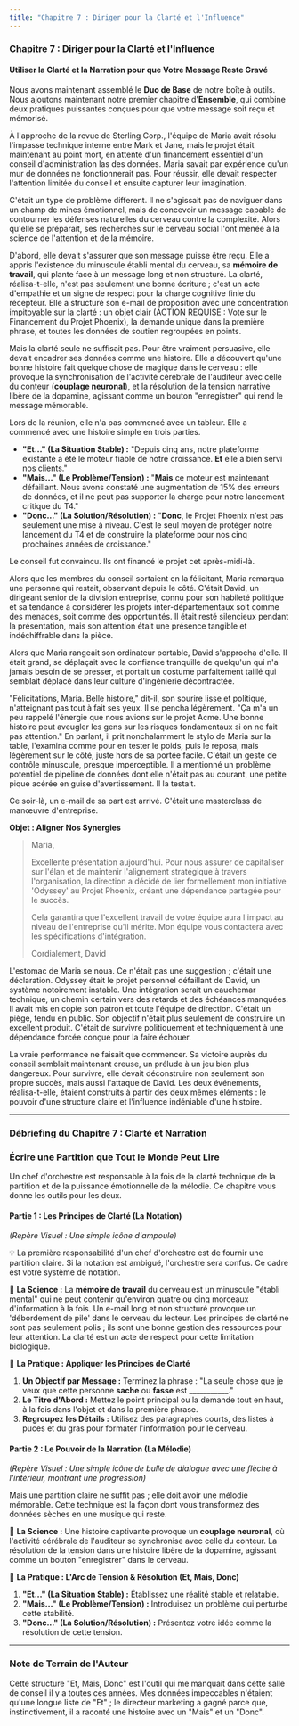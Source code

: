 ```yaml
---
title: "Chapitre 7 : Diriger pour la Clarté et l'Influence"
---
```

### **Chapitre 7 : Diriger pour la Clarté et l'Influence**
#### Utiliser la Clarté et la Narration pour que Votre Message Reste Gravé

Nous avons maintenant assemblé le **Duo de Base** de notre boîte à outils. Nous ajoutons maintenant notre premier chapitre d'**Ensemble**, qui combine deux pratiques puissantes conçues pour que votre message soit reçu et mémorisé.

À l'approche de la revue de Sterling Corp., l'équipe de Maria avait résolu l'impasse technique interne entre Mark et Jane, mais le projet était maintenant au point mort, en attente d'un financement essentiel d'un conseil d'administration las des données. Maria savait par expérience qu'un mur de données ne fonctionnerait pas. Pour réussir, elle devait respecter l'attention limitée du conseil et ensuite capturer leur imagination.

C'était un type de problème different. Il ne s'agissait pas de naviguer dans un champ de mines émotionnel, mais de concevoir un message capable de contourner les défenses naturelles du cerveau contre la complexité. Alors qu'elle se préparait, ses recherches sur le cerveau social l'ont menée à la science de l'attention et de la mémoire.

D'abord, elle devait s'assurer que son message puisse être reçu. Elle a appris l'existence du minuscule établi mental du cerveau, sa **mémoire de travail**, qui plante face à un message long et non structuré. La clarté, réalisa-t-elle, n'est pas seulement une bonne écriture ; c'est un acte d'empathie et un signe de respect pour la charge cognitive finie du récepteur. Elle a structuré son e-mail de proposition avec une concentration impitoyable sur la clarté : un objet clair (ACTION REQUISE : Vote sur le Financement du Projet Phoenix), la demande unique dans la première phrase, et toutes les données de soutien regroupées en points.

Mais la clarté seule ne suffisait pas. Pour être vraiment persuasive, elle devait encadrer ses données comme une histoire. Elle a découvert qu'une bonne histoire fait quelque chose de magique dans le cerveau : elle provoque la synchronisation de l'activité cérébrale de l'auditeur avec celle du conteur (**couplage neuronal**), et la résolution de la tension narrative libère de la dopamine, agissant comme un bouton "enregistrer" qui rend le message mémorable.

Lors de la réunion, elle n'a pas commencé avec un tableur. Elle a commencé avec une histoire simple en trois parties.

*   **"Et..." (La Situation Stable) :** "Depuis cinq ans, notre plateforme existante a été le moteur fiable de notre croissance. **Et** elle a bien servi nos clients."
*   **"Mais..." (Le Problème/Tension) :** "**Mais** ce moteur est maintenant défaillant. Nous avons constaté une augmentation de 15% des erreurs de données, et il ne peut pas supporter la charge pour notre lancement critique du T4."
*   **"Donc..." (La Solution/Résolution) :** "**Donc**, le Projet Phoenix n'est pas seulement une mise à niveau. C'est le seul moyen de protéger notre lancement du T4 et de construire la plateforme pour nos cinq prochaines années de croissance."

Le conseil fut convaincu. Ils ont financé le projet cet après-midi-là.

Alors que les membres du conseil sortaient en la félicitant, Maria remarqua une personne qui restait, observant depuis le côté. C'était David, un dirigeant senior de la division entreprise, connu pour son habileté politique et sa tendance à considérer les projets inter-départementaux soit comme des menaces, soit comme des opportunités. Il était resté silencieux pendant la présentation, mais son attention était une présence tangible et indéchiffrable dans la pièce.

Alors que Maria rangeait son ordinateur portable, David s'approcha d'elle. Il était grand, se déplaçait avec la confiance tranquille de quelqu'un qui n'a jamais besoin de se presser, et portait un costume parfaitement taillé qui semblait déplacé dans leur culture d'ingénierie décontractée.

"Félicitations, Maria. Belle histoire," dit-il, son sourire lisse et politique, n'atteignant pas tout à fait ses yeux. Il se pencha légèrement. "Ça m'a un peu rappelé l'énergie que nous avions sur le projet Acme. Une bonne histoire peut aveugler les gens sur les risques fondamentaux si on ne fait pas attention." En parlant, il prit nonchalamment le stylo de Maria sur la table, l'examina comme pour en tester le poids, puis le reposa, mais légèrement sur le côté, juste hors de sa portée facile. C'était un geste de contrôle minuscule, presque imperceptible. Il a mentionné un problème potentiel de pipeline de données dont elle n'était pas au courant, une petite pique acérée en guise d'avertissement. Il la testait.

Ce soir-là, un e-mail de sa part est arrivé. C'était une masterclass de manœuvre d'entreprise.

**Objet : Aligner Nos Synergies**

> Maria,
>
> Excellente présentation aujourd'hui. Pour nous assurer de capitaliser sur l'élan et de maintenir l'alignement stratégique à travers l'organisation, la direction a décidé de lier formellement mon initiative 'Odyssey' au Projet Phoenix, créant une dépendance partagée pour le succès.
>
> Cela garantira que l'excellent travail de votre équipe aura l'impact au niveau de l'entreprise qu'il mérite. Mon équipe vous contactera avec les spécifications d'intégration.
>
> Cordialement,
> David

L'estomac de Maria se noua. Ce n'était pas une suggestion ; c'était une déclaration. Odyssey était le projet personnel défaillant de David, un système notoirement instable. Une intégration serait un cauchemar technique, un chemin certain vers des retards et des échéances manquées. Il avait mis en copie son patron et toute l'équipe de direction. C'était un piège, tendu en public. Son objectif n'était plus seulement de construire un excellent produit. C'était de survivre politiquement et techniquement à une dépendance forcée conçue pour la faire échouer.

La vraie performance ne faisait que commencer. Sa victoire auprès du conseil semblait maintenant creuse, un prélude à un jeu bien plus dangereux. Pour survivre, elle devait déconstruire non seulement son propre succès, mais aussi l'attaque de David. Les deux événements, réalisa-t-elle, étaient construits à partir des deux mêmes éléments : le pouvoir d'une structure claire et l'influence indéniable d'une histoire.

---
### **Débriefing du Chapitre 7 : Clarté et Narration**

### Écrire une Partition que Tout le Monde Peut Lire

Un chef d'orchestre est responsable à la fois de la clarté technique de la partition et de la puissance émotionnelle de la mélodie. Ce chapitre vous donne les outils pour les deux.

#### **Partie 1 : Les Principes de Clarté (La Notation)**
*(Repère Visuel : Une simple icône d'ampoule)*

💡 La première responsabilité d'un chef d'orchestre est de fournir une partition claire. Si la notation est ambiguë, l'orchestre sera confus. Ce cadre est votre système de notation.

🧠 **La Science :** La **mémoire de travail** du cerveau est un minuscule "établi mental" qui ne peut contenir qu'environ quatre ou cinq morceaux d'information à la fois. Un e-mail long et non structuré provoque un 'débordement de pile' dans le cerveau du lecteur. Les principes de clarté ne sont pas seulement polis ; ils sont une bonne gestion des ressources pour leur attention. La clarté est un acte de respect pour cette limitation biologique.

🔧 **La Pratique : Appliquer les Principes de Clarté**
1.  **Un Objectif par Message :** Terminez la phrase : "La seule chose que je veux que cette personne **sache** ou **fasse** est ___________."
2.  **Le Titre d'Abord :** Mettez le point principal ou la demande tout en haut, à la fois dans l'objet et dans la première phrase.
3.  **Regroupez les Détails :** Utilisez des paragraphes courts, des listes à puces et du gras pour formater l'information pour le cerveau.

#### **Partie 2 : Le Pouvoir de la Narration (La Mélodie)**
*(Repère Visuel : Une simple icône de bulle de dialogue avec une flèche à l'intérieur, montrant une progression)*

Mais une partition claire ne suffit pas ; elle doit avoir une mélodie mémorable. Cette technique est la façon dont vous transformez des données sèches en une musique qui reste.

🧠 **La Science :** Une histoire captivante provoque un **couplage neuronal**, où l'activité cérébrale de l'auditeur se synchronise avec celle du conteur. La résolution de la tension dans une histoire libère de la dopamine, agissant comme un bouton "enregistrer" dans le cerveau.

🔧 **La Pratique : L'Arc de Tension & Résolution (Et, Mais, Donc)**
1.  **"Et..." (La Situation Stable) :** Établissez une réalité stable et relatable.
2.  **"Mais..." (Le Problème/Tension) :** Introduisez un problème qui perturbe cette stabilité.
3.  **"Donc..." (La Solution/Résolution) :** Présentez votre idée comme la résolution de cette tension.

---
### **Note de Terrain de l'Auteur**

Cette structure "Et, Mais, Donc" est l'outil qui me manquait dans cette salle de conseil il y a toutes ces années. Mes données impeccables n'étaient qu'une longue liste de "Et" ; le directeur marketing a gagné parce que, instinctivement, il a raconté une histoire avec un "Mais" et un "Donc".
